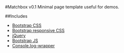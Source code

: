 #Matchbox v0.1
Minimal page template useful for demos.

##Includes
+ [Bootstrap CSS](http://twitter.github.com/bootstrap/base-css.html)
+ [Bootstrap responsive CSS](http://twitter.github.com/bootstrap/scaffolding.html#responsive)
+ [jQuery](http://jquery.com/)
+ [Bootstrap JS](http://twitter.github.com/bootstrap/javascript.html)
+ [Console.log-wrapper](https://github.com/cpatik/console.log-wrapper)